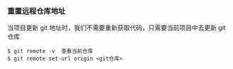 ### 重置远程仓库地址

当项目更新 git 地址时，我们不需要重新获取代码，只需要当前项目中去更新 git 仓库

```
$ git remote -v  查看当前仓库
$ git remote set-url origin <git仓库>
```
